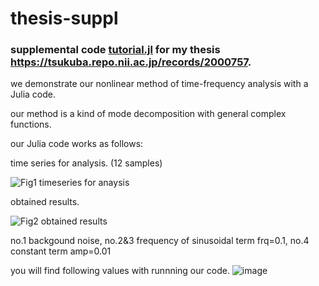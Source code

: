 # thesis-suppl

### supplemental code [tutorial.jl](https://github.com/fishiyama/thesis-suppl/blob/main/tutorial.jl) for my thesis https://tsukuba.repo.nii.ac.jp/records/2000757.

we demonstrate our nonlinear method of time-frequency analysis with a Julia code.

our method is a kind of mode decomposition with general complex functions.

our Julia code works as follows:

time series for analysis. (12 samples)

![Fig1 timeseries for anaysis](https://user-images.githubusercontent.com/111185366/192537801-fb49c8c7-c94a-47d9-b027-faaf73d3d53d.png)

obtained results.

![Fig2 obtained results](https://user-images.githubusercontent.com/111185366/192537829-617fd562-6fa0-4766-80ac-1178ae0e1245.png)

no.1 backgound noise, no.2&3 frequency of sinusoidal term frq=0.1, no.4 constant term amp=0.01
 
you will find following values with runnning our code.
![image](https://user-images.githubusercontent.com/111185366/193454046-6604d2aa-f803-40c6-88f4-d7c13eb85da3.png)
